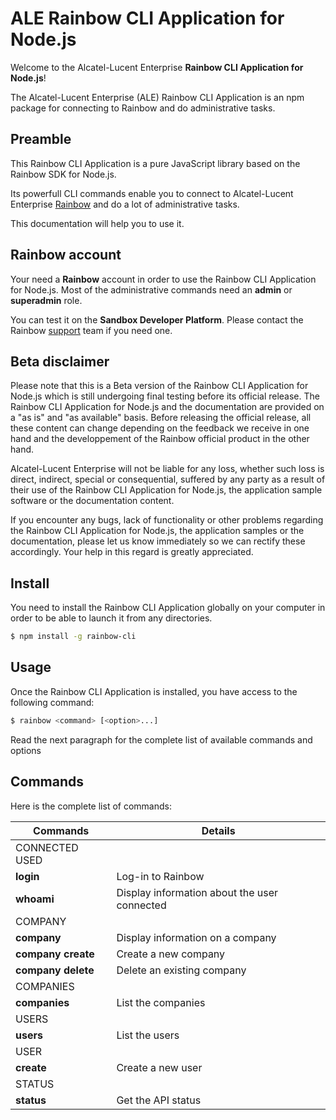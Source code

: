 ALE Rainbow CLI Application for Node.js
=======================================

Welcome to the Alcatel-Lucent Enterprise **Rainbow CLI Application for Node.js**!

The Alcatel-Lucent Enterprise (ALE) Rainbow CLI Application is an npm package for connecting to Rainbow and do administrative tasks.


## Preamble

This Rainbow CLI Application is a pure JavaScript library based on the Rainbow SDK for Node.js. 

Its powerfull CLI commands enable you to connect to Alcatel-Lucent Enterprise [Rainbow](https://www.openrainbow.com) and do a lot of administrative tasks.

This documentation will help you to use it.


## Rainbow account

Your need a **Rainbow** account in order to use the Rainbow CLI Application for Node.js. Most of the administrative commands need an **admin** or **superadmin** role.

You can test it on the **Sandbox Developer Platform**. Please contact the Rainbow [support](mailto:support@openrainbow.com) team if you need one.


## Beta disclaimer

Please note that this is a Beta version of the Rainbow CLI Application for Node.js which is still undergoing final testing before its official release. The Rainbow CLI Application for Node.js and the documentation are provided on a "as is" and "as available" basis. Before releasing the official release, all these content can change depending on the feedback we receive in one hand and the developpement of the Rainbow official product in the other hand.

Alcatel-Lucent Enterprise will not be liable for any loss, whether such loss is direct, indirect, special or consequential, suffered by any party as a result of their use of the Rainbow CLI Application for Node.js, the application sample software or the documentation content.

If you encounter any bugs, lack of functionality or other problems regarding the Rainbow CLI Application for Node.js, the application samples or the documentation, please let us know immediately so we can rectify these accordingly. Your help in this regard is greatly appreciated. 


## Install

You need to install the Rainbow CLI Application globally on your computer in order to be able to launch it from any directories.

```bash
$ npm install -g rainbow-cli
```


## Usage

Once the Rainbow CLI Application is installed, you have access to the following command:

```bash
$ rainbow <command> [<option>...]
```

Read the next paragraph for the complete list of available commands and options


## Commands

Here is the complete list of commands:

| Commands | Details |
|------|--------|
| CONNECTED USED | |
| **login** | Log-in to Rainbow | 
| **whoami** | Display information about the user connected |
| COMPANY| |
| **company** <id>| Display information on a company |
| **company create** <name>| Create a new company |
| **company delete** <id>| Delete an existing company |
| COMPANIES | |
| **companies** | List the companies |
| USERS| |
| **users** <id> | List the users |
| USER | |
| **create** <username> <password> | Create a new user |
| STATUS| |
| **status** | Get the API status |



